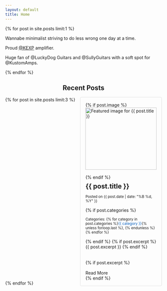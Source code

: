 ```yaml
---
layout: default
title: Home
---
```

<div class="grid">
  {% for post in site.posts limit:1 %}
  <article><p>Wannabe minimalist striving to do less wrong one day at a time.</p>
    <p>Proud <a href="https://kexp.org">@KEXP</a> amplifier.</p>
    <p>Huge fan of @LuckyDog Guitars and @SullyGuitars with a soft spot for @KustomAmps.</p></article>
  {% endfor %}
</div>

<h2 style="text-align: center;">Recent Posts</h2>

<style>
  .responsive-grid {
    display: flex;
    flex-wrap: wrap;
    align-items: stretch;
    gap: 1rem;
  }
  .responsive-grid > a {
    flex: 1;
    min-width: 0;
  }
  @media (max-width: 576px) {
    .responsive-grid > a {
      flex: 100%;
    }
  }
  @media (min-width: 577px) and (max-width: 768px) {
    .responsive-grid > a {
      flex: calc(50% - 0.5rem);
    }
  }
  @media (min-width: 769px) {
    .responsive-grid > a {
      flex: calc(33.333% - 0.667rem);
    }
  }
  .responsive-grid article:hover {
    box-shadow: 0 4px 8px rgba(0, 0, 0, 0.1);
  }
</style>

<div class="responsive-grid">
  {% for post in site.posts limit:3 %}
    <a href="{{ post.url | relative_url }}" style="text-decoration: none; color: inherit;" aria-label="Read {{ post.title }}">
      <article style="display: flex; flex-direction: column; height: 100%; padding: 1rem; border: 1px solid #ddd; border-radius: 4px; transition: box-shadow 0.2s;">
        <div style="flex: 1;">
          {% if post.image %}
            <img src="{{ post.image | relative_url }}" alt="Featured image for {{ post.title }}" style="width: 100%; height: 200px; object-fit: cover; margin-bottom: 1rem;">
          {% endif %}
          <h2 style="margin: 0.5rem 0;">{{ post.title }}</h2>
          <p><small>Posted on {{ post.date | date: "%B %d, %Y" }}</small></p>
          {% if post.categories %}
            <p><small>Categories: {% for category in post.categories %}<span style="color: #005bbb;" aria-label="{{ category }} category">{{ category }}</span>{% unless forloop.last %}, {% endunless %}{% endfor %}</small></p>
          {% endif %}
          {% if post.excerpt %}
            {{ post.excerpt }}
          {% endif %}
        </div>
        {% if post.excerpt %}
          <span class="button primary" role="button" style="margin-top: 1rem; display: inline-block; pointer-events: none;">Read More</span>
        {% endif %}
      </article>
    </a>
  {% endfor %}
</div>